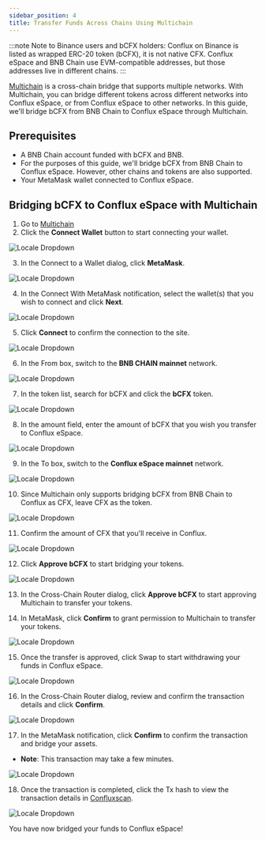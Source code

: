 ```yaml
---
sidebar_position: 4
title: Transfer Funds Across Chains Using Multichain
---
```


:::note Note to Binance users and bCFX holders: Conflux on Binance is listed as wrapped ERC-20 token (bCFX), it is not native CFX. Conflux eSpace and BNB Chain use EVM-compatible addresses, but those addresses live in different chains.
:::

[Multichain](https://conflux.multichain.org/#/router) is a cross-chain bridge that supports multiple networks. With Multichain, you can bridge different tokens across different networks into Conflux eSpace, or from Conflux eSpace to other networks.
In this guide, we'll bridge bCFX from BNB Chain to Conflux eSpace through Multichain.

## Prerequisites
- A BNB Chain account funded with bCFX and BNB.
- For the purposes of this guide, we'll bridge bCFX from BNB Chain to Conflux eSpace. However, other chains and tokens are also supported.
- Your MetaMask wallet connected to Conflux eSpace.

## Bridging bCFX to Conflux eSpace with Multichain

1. Go to [Multichain](https://conflux.multichain.org/#/router)
2. Click the **Connect Wallet** button to start connecting your wallet.

![Locale Dropdown](./img/connectWallet.png)

3. In the Connect to a Wallet dialog, click **MetaMask**.

![Locale Dropdown](./img/connectWallet-2.png)

4. In the Connect With MetaMask notification, select the wallet(s) that you wish to connect and click **Next**.

![Locale Dropdown](./img/connectWallet-3.png)

5. Click **Connect** to confirm the connection to the site.

![Locale Dropdown](./img/connectWallet-4.png)

6. In the From box, switch to the **BNB CHAIN mainnet** network.

![Locale Dropdown](./img/connectWallet-5.png)

7. In the token list, search for bCFX and click the **bCFX** token.

![Locale Dropdown](./img/connectWallet-6.png)

8. In the amount field, enter the amount of bCFX that you wish you transfer to Conflux eSpace.

![Locale Dropdown](./img/connectWallet-7.png)

9. In the To box, switch to the **Conflux eSpace mainnet** network.

![Locale Dropdown](./img/connectWallet-8.png)

10. Since Multichain only supports bridging bCFX from BNB Chain to Conflux as CFX, leave CFX as the token.

![Locale Dropdown](./img/connectWallet-9.png)

11. Confirm the amount of CFX that you'll receive in Conflux.

![Locale Dropdown](./img/connectWallet-10.png)

12. Click **Approve bCFX** to start bridging your tokens.

![Locale Dropdown](./img/connectWallet-11.png)

13. In the Cross-Chain Router dialog, click **Approve bCFX** to start approving Multichain to transfer your tokens.

14. In MetaMask, click **Confirm** to grant permission to Multichain to transfer your tokens.

![Locale Dropdown](./img/connectWallet-12.png)

15. Once the transfer is approved, click Swap to start withdrawing your funds in Conflux eSpace.

![Locale Dropdown](./img/connectWallet-14.png)

16. In the Cross-Chain Router dialog, review and confirm the transaction details and click **Confirm**.

![Locale Dropdown](./img/connectWallet-15.png)

17. In the MetaMask notification, click **Confirm** to confirm the transaction and bridge your assets.
- **Note**: This transaction may take a few minutes.

![Locale Dropdown](./img/connectWallet-16.png)

18. Once the transaction is completed, click the Tx hash to view the transaction details in [Confluxscan](https://confluxscan.io/).

![Locale Dropdown](./img/connectWallet-17.png)


You have now bridged your funds to Conflux eSpace!

